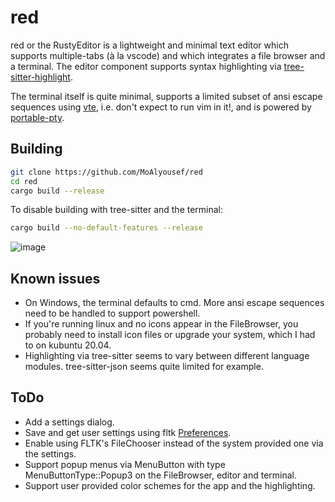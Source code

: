 # red

red or the RustyEditor is a lightweight and minimal text editor which supports multiple-tabs (à la vscode) and which integrates a file browser and a terminal. The editor component supports syntax highlighting via [tree-sitter-highlight](https://github.com/tree-sitter/tree-sitter/tree/master/highlight).

The terminal itself is quite minimal, supports a limited subset of ansi escape sequences using [vte](https://github.com/alacritty/vte), i.e. don't expect to run vim in it!, and is powered by [portable-pty](https://github.com/wez/wezterm/pty). 

## Building
```bash
git clone https://github.com/MoAlyousef/red
cd red
cargo build --release
```

To disable building with tree-sitter and the terminal:
```bash
cargo build --no-default-features --release
```

![image](https://github.com/MoAlyousef/red/assets/37966791/c43a180f-d1db-4528-ace6-d3713dcda202)

## Known issues
- On Windows, the terminal defaults to cmd. More ansi escape sequences need to be handled to support powershell. 
- If you're running linux and no icons appear in the FileBrowser, you probably need to install icon files or upgrade your system, which I had to on kubuntu 20.04.
- Highlighting via tree-sitter seems to vary between different language modules. tree-sitter-json seems quite limited for example.

## ToDo
- Add a settings dialog.
- Save and get user settings using fltk [Preferences](https://docs.rs/fltk/latest/fltk/app/prefs/struct.Preferences.html).
- Enable using FLTK's FileChooser instead of the system provided one via the settings.
- Support popup menus via MenuButton with type MenuButtonType::Popup3 on the FileBrowser, editor and terminal.
- Support user provided color schemes for the app and the highlighting.

